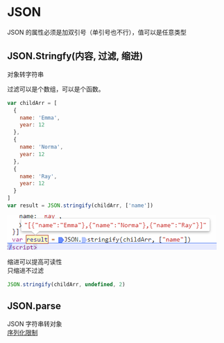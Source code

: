 # JSON

JSON 的属性必须是加双引号（单引号也不行），值可以是任意类型

## JSON.Stringfy(内容, 过滤, 缩进)

对象转字符串

过滤可以是个数组，可以是个函数。

```js
var childArr = [
  {
    name: 'Emma',
    year: 12
  },
  {
    name: 'Norma',
    year: 12
  },
  {
    name: 'Ray',
    year: 12
  }
]
var result = JSON.stringify(childArr, ['name'])
```

![](../images/f7a29502341bb563b1c10cd772630fb9.png)

缩进可以提高可读性  
只缩进不过滤

```js
JSON.stringify(childArr, undefined, 2)
```

## JSON.parse

JSON 字符串转对象  
[序列化限制](./006_complex_data.md#序列化对象)

